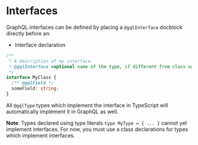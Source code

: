 # Interfaces

GraphQL interfaces can be defined by placing a `@gqlInterface` docblock directly before an:

* Interface declaration

```ts
/**
 * A description of my interface.
 * @gqlInterface <optional name of the type, if different from class name>
 */
interface MyClass {
  /** @gqlField */
  someField: string;
}
```

All `@gqlType` types which implement the interface in TypeScript will
automatically implement it in GraphQL as well.

**Note**: Types declared using type literals `type MyType = { ... }` cannot yet
implement interfaces. For now, you must use a class declarations for types which
implement interfaces.
